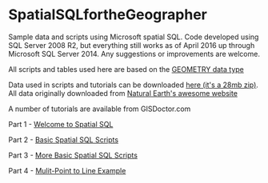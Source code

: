 # SpatialSQLfortheGeographer
Sample data and scripts using Microsoft spatial SQL. Code developed using SQL Server 2008 R2, but everything still works as of April 2016 up through Microsoft SQL Server 2014. Any suggestions or improvements are welcome.

All scripts and tables used here are based on the <a href="https://msdn.microsoft.com/en-us/library/cc280487.aspx">GEOMETRY data type</a>

Data used in scripts and tutorials can be downloaded <a href="http://www.benjaminspaulding.com/downloads/Tutorial_Spatial_Data.zip">here (it's a 28mb zip)</a>.  All data originally downloaded from <a href="http://www.naturalearthdata.com/">Natural Earth's awesome website</a>

A number of tutorials are available from GISDoctor.com

Part 1 - <a href="http://www.benjaminspaulding.com/2011/11/15/spatial-sql-geographer-part-1-spatial-sql/">Welcome to Spatial SQL</a>

Part 2 - <a href ="https://www.benjaminspaulding.com/2011/11/21/spatial-sql-geographer-part-2-basic-spatial-sql-scripts/">Basic Spatial SQL Scripts</a>

Part 3 - <a href ="https://www.benjaminspaulding.com/2012/01/30/spatial-sql-geographer-part-3-basic-spatial-sql-scripts/">More Basic Spatial SQL Scripts</a>

Part 4 - <a href ="http://www.benjaminspaulding.com/2013/05/07/spatial-sql-multi-point-line/">Mulit-Point to Line Example</a>

